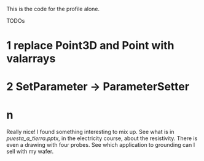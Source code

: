 This is the code for the profile alone.

TODOs


# 1 replace Point3D and Point with valarrays
# 2 SetParameter -> ParameterSetter
# n
Really nice! I found something interesting to mix up.
See what is in _puesta_a_tierra.pptx_, in the electricity course, about the resistivity.
There is even a drawing with four probes. See which application to grounding can I sell
with my wafer.
